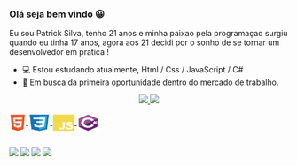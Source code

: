 ###  Olá seja bem vindo 😀

Eu sou Patrick Silva, tenho 21 anos e minha paixao pela programaçao surgiu quando
eu tinha 17 anos, agora aos 21 decidi por o sonho de se tornar um desenvolvedor em pratica ! 

- 💻 Estou estudando atualmente, Html / Css / JavaScript / C# .
- 💼 Em busca da primeira oportunidade dentro do mercado de trabalho.


<div align="center">
  <a href="https://github.com/Paltick-Silva">
  <img height="180em" src="https://github-readme-stats.vercel.app/api?username=Patlick-Silva&show_icons=true&theme=dracula&include_all_commits=true&count_private=true"/>
  <img height="180em" src="https://github-readme-stats.vercel.app/api/top-langs/?username=Patlick-Silva&layout=compact&langs_count=7&theme=dracula"/>
</div>

<div style="display: inline_block"><br>
  <img  align="center"  alt = "Tlick-HTML"  height = "30"  largura = "40"  src ="https://raw.githubusercontent.com/devicons/devicon/master/icons/html5/html5-original.svg" >
  <img  align="center"  alt = "Tlick-CSS"  height = "30"  width = "40"  src ="https://raw.githubusercontent.com/devicons/devicon/master/icons/css3/css3-original.svg" > 
  <img align="center"  alt = "Tlick-Js"  height = "30"  width = "40"  src ="https://raw.githubusercontent.com/devicons/devicon/master/icons/javascript/javascript-plain.svg" >
  <img  align="center"  alt = "Tlick-Csharp"  height = "30"  width = "40"  src ="https://raw.githubusercontent.com/devicons/devicon/master/icons/csharp/csharp-original.svg" >
</div>
  
  ##
  
<div>
<a href="https://www.instagram.com/patlick_silva/" target="_blank"><img src="https://img.shields.io/badge/Instagram-%23E4405F?style=for-the-badge&logo=instagram&logoColor=white" target="_blank"></a>
<a  href = "https://www.twitch.tv/hellsingvalir" target="_blank"><img src="https://img.shields.io/badge/Twitch-9146FF?style=for-the-badge&logo=twitch&logoColor=white" target="_blank"></a>
<a  href = "mailto:patrickander737@outlook.com"><img src="https://img.shields.io/badge/-Gmail-%23333?style=for-the-badge&logo=gmail&logoColor=white" target="_blank"></a>
<a href="https://www.linkedin.com/in/patrick-anderson-a96a62253/" target="_blank"><img src="https://img.shields.io/badge/LinkedIn-%230077B5?style=for-the-badge&logo=linkedin&logoColor=white" target="_blank"></a>  

</div>



